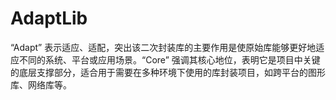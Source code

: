 # AdaptLib
“Adapt” 表示适应、适配，突出该二次封装库的主要作用是使原始库能够更好地适应不同的系统、平台或应用场景。“Core” 强调其核心地位，表明它是项目中关键的底层支撑部分，适合用于需要在多种环境下使用的库封装项目，如跨平台的图形库、网络库等。
